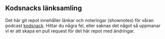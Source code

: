 ## Kodsnacks länksamling

Det här git repot innehåller länkar och noteringar (shownotes) för våran podcast [kodsnack](http://kodsnack.se).
Hittar du några fel, eller saknas det något så uppmanar vi er att skapa en pull request för det här repot med ändringar.